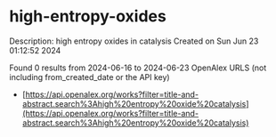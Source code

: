 # high-entropy-oxides
Description: high entropy oxides in catalysis
Created on Sun Jun 23 01:12:52 2024

Found 0 results from 2024-06-16 to 2024-06-23
OpenAlex URLS (not including from_created_date or the API key)
- [https://api.openalex.org/works?filter=title-and-abstract.search%3Ahigh%20entropy%20oxide%20catalysis](https://api.openalex.org/works?filter=title-and-abstract.search%3Ahigh%20entropy%20oxide%20catalysis)

